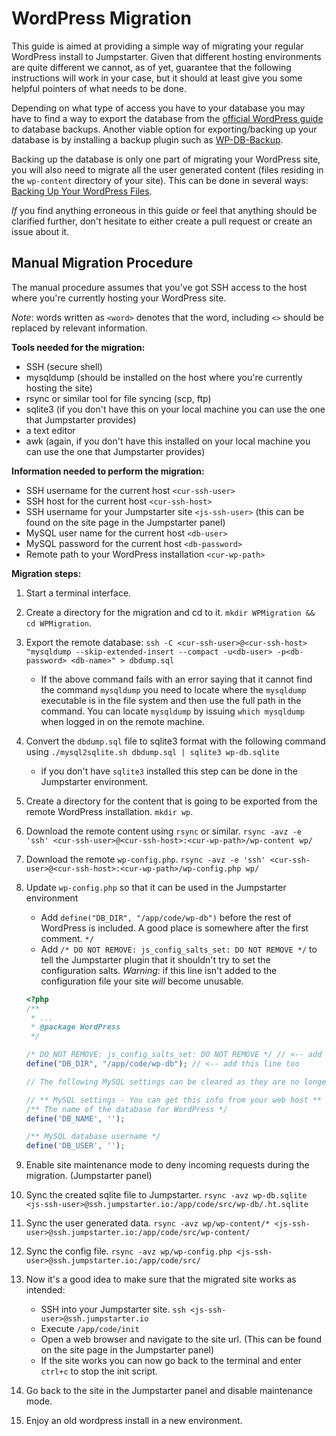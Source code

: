 
# WordPress Migration

This guide is aimed at providing a simple way of migrating your regular WordPress install to Jumpstarter. Given that different hosting environments are quite different we cannot, as of yet, guarantee that the following instructions will work in your case, but it should at least give you some helpful pointers of what needs to be done.

Depending on what type of access you have to your database you may have to find a way to export the database from the [official WordPress guide](https://codex.wordpress.org/Backing_Up_Your_Database) to database backups. Another viable option for exporting/backing up your database is by installing a backup plugin such as [WP-DB-Backup](https://wordpress.org/plugins/wp-db-backup).

Backing up the database is only one part of migrating your WordPress site, you will also need to migrate all the user generated content (files residing in the `wp-content` directory of your site). This can be done in several ways: [Backing Up Your WordPress Files](https://codex.wordpress.org/Backing_Up_Your_WordPress_Files).

_If_ you find anything erroneous in this guide or feel that anything should be clarified further, don't hesitate to either create a pull request or create an issue about it.

## Manual Migration Procedure

The manual procedure assumes that you've got SSH access to the host where you're currently hosting your WordPress site.

_Note_: words written as `<word>` denotes that the word, including `<>` should be replaced by relevant information.

**Tools needed for the migration:**
* SSH (secure shell)
* mysqldump (should be installed on the host where you're currently hosting the site)
* rsync or similar tool for file syncing (scp, ftp)
* sqlite3 (if you don't have this on your local machine you can use the one that Jumpstarter provides)
* a text editor
* awk (again, if you don't have this installed on your local machine you can use the one that Jumpstarter provides)

**Information needed to perform the migration:**
* SSH username for the current host `<cur-ssh-user>`
* SSH host for the current host `<cur-ssh-host>`
* SSH username for your Jumpstarter site `<js-ssh-user>` (this can be found on the site page in the Jumpstarter panel)
* MySQL user name for the current host `<db-user>`
* MySQL password for the current host `<db-password>`
* Remote path to your WordPress installation `<cur-wp-path>`

**Migration steps:**

1. Start a terminal interface.
2. Create a directory for the migration and cd to it. `mkdir WPMigration && cd WPMigration`.
3. Export the remote database: `ssh -C <cur-ssh-user>@<cur-ssh-host> "mysqldump --skip-extended-insert --compact -u<db-user> -p<db-password> <db-name>" > dbdump.sql`
    * If the above command fails with an error saying that it cannot find the command `mysqldump` you need to locate where the `mysqldump` executable is in the file system and then use the full path in the command. You can locate `mysqldump` by issuing `which mysqldump` when logged in on the remote machine.
4. Convert the `dbdump.sql` file to sqlite3 format with the following command using `./mysql2sqlite.sh dbdump.sql | sqlite3 wp-db.sqlite`
    * if you don't have `sqlite3` installed this step can be done in the Jumpstarter environment.
3. Create a directory for the content that is going to be exported from the remote WordPress installation. `mkdir wp`.
4. Download the remote content using `rsync` or similar. `rsync -avz -e 'ssh' <cur-ssh-user>@<cur-ssh-host>:<cur-wp-path>/wp-content wp/`
5. Download the remote `wp-config.php`. `rsync -avz -e 'ssh' <cur-ssh-user>@<cur-ssh-host>:<cur-wp-path>/wp-config.php wp/`
6. Update `wp-config.php` so that it can be used in the Jumpstarter environment
    * Add `define("DB_DIR", "/app/code/wp-db")` before the rest of WordPress is included. A good place is somewhere after the first comment. `*/`
    * Add `/* DO NOT REMOVE: js_config_salts_set: DO NOT REMOVE */` to tell the Jumpstarter plugin that it shouldn't try to set the configuration salts. _Warning_: if this line isn't added to the configuration file your site _will_ become unusable.

    ```php
    <?php
    /**
     * ...
     * @package WordPress
     */

    /* DO NOT REMOVE: js_config_salts_set: DO NOT REMOVE */ // <-- add this line
    define("DB_DIR", "/app/code/wp-db"); // <-- add this line too

    // The following MySQL settings can be cleared as they are no longer needed.

    // ** MySQL settings - You can get this info from your web host ** //
    /** The name of the database for WordPress */
    define('DB_NAME', '');

    /** MySQL database username */
    define('DB_USER', '');
    ```

7. Enable site maintenance mode to deny incoming requests during the migration. (Jumpstarter panel)
8. Sync the created sqlite file to Jumpstarter. `rsync -avz wp-db.sqlite <js-ssh-user>@ssh.jumpstarter.io:/app/code/src/wp-db/.ht.sqlite`
9. Sync the user generated data. `rsync -avz wp/wp-content/* <js-ssh-user>@ssh.jumpstarter.io:/app/code/src/wp-content/`
10. Sync the config file. `rsync -avz wp/wp-config.php <js-ssh-user>@ssh.jumpstarter.io:/app/code/src/`
11. Now it's a good idea to make sure that the migrated site works as intended:
    * SSH into your Jumpstarter site. `ssh <js-ssh-user>@ssh.jumpstarter.io`
    * Execute `/app/code/init`
    * Open a web browser and navigate to the site url. (This can be found on the site page in the Jumpstarter panel)
    * If the site works you can now go back to the terminal and enter `ctrl+c` to stop the init script.
12. Go back to the site in the Jumpstarter panel and disable maintenance mode.
13. Enjoy an old wordpress install in a new environment.
